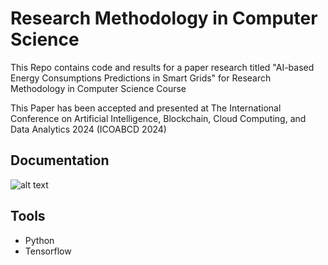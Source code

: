 # Research Methodology in Computer Science

This Repo contains code and results for a paper research titled "AI-based Energy Consumptions Predictions in Smart Grids" for Research Methodology in Computer Science Course

This Paper has been accepted and presented at The International Conference on Artificial Intelligence, Blockchain, Cloud Computing, and Data Analytics 2024 (ICOABCD 2024) 

## Documentation
![alt text]([http://url/to/img.png](https://media.licdn.com/dms/image/v2/D562DAQHIqdl2RPb2qA/profile-treasury-image-shrink_800_800/profile-treasury-image-shrink_800_800/0/1727286331429?e=1728817200&v=beta&t=bF-vU3qe-E1Jh9vB_s-vzBYddiLLNe3lazyk4xLkWpY))

## Tools
* Python
* Tensorflow
